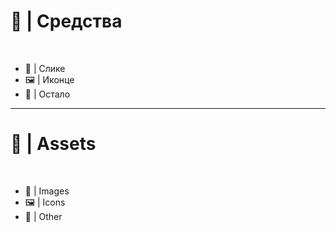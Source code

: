 # 🧰 | Средства

<br>

- 📸 | Слике
- 🖼️ | Иконце
- 🎨 | Остало

---

# 🧰 | Assets

<br>

- 📸 | Images
- 🖼️ | Icons
- 🎨 | Other
